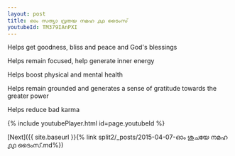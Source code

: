 ```yaml
---
layout: post
title: ഓം സത്യാ വ്രതയ നമഹ ൧൧ ടൈംസ്
youtubeId: TM379IAnPXI
---
```

 
 
Helps get goodness, bliss and peace and God's blessings
 
Helps remain focused, help generate inner energy 
 
Helps boost physical and mental health 
 
Helps remain grounded and generates a sense of gratitude towards the greater power 
 
Helps reduce bad karma
 
 
 
 


{% include youtubePlayer.html id=page.youtubeId %}
 
[Next]({{ site.baseurl }}{% link  split2/_posts/2015-04-07-ഓം ശുചയേ നമഹ ൧൧ ടൈംസ്.md%})
 
